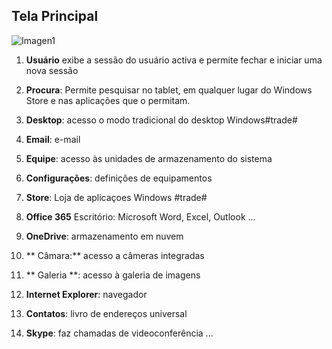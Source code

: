 ## Tela Principal

![Imagen1](http://static.energysistem.com/images/manuals/42245/5491b9bb5cef4.jpg)
1. **Usuário** exibe a sessão do usuário activa e permite fechar e iniciar uma nova sessão 

2. **Procura**: Permite pesquisar no tablet, em qualquer lugar do Windows Store e nas aplicações que o permitam. 

3. **Desktop**: acesso o modo tradicional do desktop Windows#trade#

4. **Email**: e-mail 

5. **Equipe**: acesso às unidades de armazenamento do sistema 

6. **Configurações**: definições de equipamentos 

7. **Store**: Loja de aplicaçoes Windows #trade# 

8. **Office 365** Escritório: Microsoft Word, Excel, Outlook ... 

9. **OneDrive**: armazenamento em nuvem 

10. ** Câmara:** acesso a câmeras integradas 

11. ** Galeria **: acesso à galeria de imagens 

12. **Internet Explorer**: navegador 

13. **Contatos**: livro de endereços universal 

14. **Skype**: faz chamadas de videoconferência ... 

